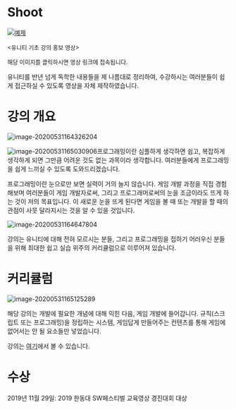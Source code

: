 # Shoot

[![예제](http://img.youtube.com/vi/myz7rz8gi-Y/0.jpg)](https://youtu.be/myz7rz8gi-Y?t=0s) 

<font size=2><유니티 기초 강의 홍보 영상></font>

<font size=2>해당 이미지를 클릭하시면 영상 링크에 접속됩니다.</font>

유니티를 반년 넘게 독학한 내용들을 제 나름대로 정리하여, 수강하시는 여러분들이 쉽게 접근하실 수 있도록 영상을 자체 제작하였습니다.



# 강의 개요

![image-20200531164326204](C:\Users\y0264\AppData\Roaming\Typora\typora-user-images\image-20200531164326204.png)

![image-20200531165030906](C:\Users\y0264\AppData\Roaming\Typora\typora-user-images\image-20200531165030906.png)프로그래밍이란 심플하게 생각하면 쉽고, 복잡하게 생각하게 되면 그만큼 어려운 것도 없는 과목이라 생각합니다. 여러분들에게 프로그래밍을 쉽게 느끼실 수 있도록 도와드리겠습니다.

프로그래밍이란 눈으로만 보면 실력이 거의 늘지 않습니다. 게임 개발 과정을 직접 경험해보며 여러분들이 게임 개발자로써, 그리고 프로그래머로써의 눈을 조금이라도 뜨게 하는 것이 저의 목표입니다. 이 새로운 눈을 뜨게 된다면 게임을 볼 때 또는 개발을 할 때의 관점이 사뭇 달라지시는 것을 알 수 있을 것입니다. 

 ![image-20200531164647804](C:\Users\y0264\AppData\Roaming\Typora\typora-user-images\image-20200531164647804.png)

강의는 유니티에 대해 전혀 모르시는 분들, 그리고 프로그래밍을 접하기 어러우신 분들을 위해 최대한 쉽고 실습 위주의 커리큘럼으로 이루어져 있습니다. 



# 커리큘럼

![image-20200531165125289](C:\Users\y0264\AppData\Roaming\Typora\typora-user-images\image-20200531165125289.png)

해당 강의는 개발에 필요한 개념에 대해 익힌 다음, 게임 개발에 들어갑니다. 규칙(스크립트 또는 프로그래밍)을 정립하는 시스템, 게임답게 만들어주는 컨텐츠를 통해 게임에 없어서는 안 될 요소들만 넣었습니다.



강의는 [여기](https://www.youtube.com/watch?v=4WLpL9XEtKU&list=PLe9a9nZWxF0YF-f_izM4Q7X9XgzOrpqSO)에서 볼 수 있습니다.



# 수상

2019년 11월 29일: 2019 한동대 SW페스티벌 교육영상 경진대회 대상


